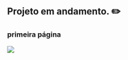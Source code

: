 ## Projeto em andamento. :pencil2:


### primeira página

<img src="https://files.slack.com/files-pri/TLAVDH7C2-F018T60B724/image.png"/>
